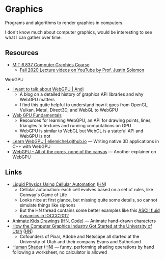 # Graphics

Programs and algorithms to render graphics in computers.

I don't know much about computer graphics, would be interesting to see what I
can gather over time.

## Resources

- [MIT 6.837 Computer Graphics Course](https://ocw.mit.edu/courses/6-837-computer-graphics-fall-2012/pages/syllabus/)
  - [Fall 2020 Lecture videos on YouTube by Prof. Justin Solomon](https://youtube.com/playlist?list=PLQ3UicqQtfNuBjzJ-KEWmG1yjiRMXYKhh)

WebGPU

- [I want to talk about WebGPU | Andi](https://cohost.org/mcc/post/1406157-i-want-to-talk-about-webgpu)
  - A blog on a detailed history of graphics API libraries and why WebGPU
    matters
  - I find this quite helpful to understand how it goes from OpenGL, Vulkan,
    Metal, Direct3D, and WebGL to WebGPU
- [Web GPU Fundamentals](https://webgpufundamentals.org/)
  - Resources for learning WebGPU, an API for drawing points, lines, triangles
    to textures and running computations on GPU
  - WebGPU is similar to WebGL but WebGL is a stateful API and WebGPU is not
- [Learn WebGPU | eliemichel.github.io](https://eliemichel.github.io/LearnWebGPU/)
  — Writing native 3D applications in C++ with WebGPU
- [WebGPU - All of the cores, none of the canvas](https://surma.dev/things/webgpu/)
  — Another explainer on WebGPU

## Links

- [Liquid Physics Using Cellular Automation](https://www.jgallant.com/2d-liquid-simulator-with-cellular-automaton-in-unity/)
  ([HN](https://news.ycombinator.com/item?id=34946877))
  - Cellular automation: each cell evolves based on a set of rules, like
    Conway's Game of Life
  - Looks nice at first glance, but missing quite some details, so cannot
    simulate things like siphons
  - But the HN thread contains some better examples like this
    [ASCII fluid dynamics in IOCCC2012](https://youtu.be/QMYfkOtYYlg)
- [Animate Kids Drawings](https://fairanimateddrawings.com/site/home)
  ([HN](https://news.ycombinator.com/item?id=35561203),
  [Code](https://github.com/facebookresearch/AnimatedDrawings#readme)) — Animate
  hand-drawn characters
- [How the Computer Graphics Industry Got Started at the University of Utah](https://spectrum.ieee.org/history-of-computer-graphics-industry)
  ([HN](https://news.ycombinator.com/item?id=36264744))
  - Cofounders of Pixar, Adobe and Netscape all started at the University of
    Utah and their company Evans and Sutherland
- [Human Shader](https://humanshader.com/)
  ([HN](https://news.ycombinator.com/item?id=36779855)) — funny, performing
  shading operations by hand following a worksheet, no calculator is allowed
